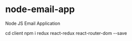 # node-email-app
Node JS Email Application

cd client
npm i redux react-redux react-router-dom --save
